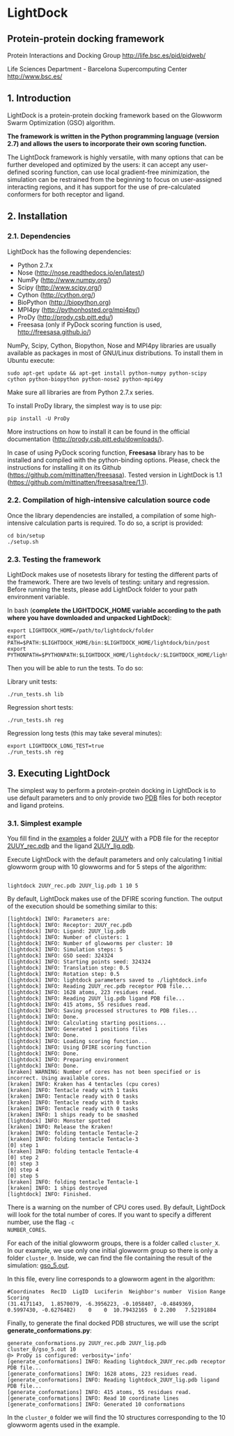 # LightDock
## Protein-protein docking framework
Protein Interactions and Docking Group <http://life.bsc.es/pid/pidweb/>

Life Sciences Department - Barcelona Supercomputing Center <http://www.bsc.es/>

## 1. Introduction
LightDock is a protein-protein docking framework based on the Glowworm Swarm Optimization (GSO) algorithm.

**The framework is written in the Python programming language (version 2.7) and allows the users to incorporate their own scoring function.**

The LightDock framework is highly versatile, with many options that can be further developed and optimized by the users: it can accept any user-defined scoring function, can use local gradient-free minimization, the simulation can be restrained from the beginning to focus on user-assigned interacting regions, and it has support for the use of pre-calculated conformers for both receptor and ligand.

## 2. Installation
### 2.1. Dependencies
LightDock has the following dependencies:

* Python 2.7.x
* Nose (<http://nose.readthedocs.io/en/latest/>)
* NumPy (<http://www.numpy.org/>)
* Scipy (<http://www.scipy.org/>)
* Cython (<http://cython.org/>)
* BioPython (<http://biopython.org>)
* MPI4py (<http://pythonhosted.org/mpi4py/>)
* ProDy (<http://prody.csb.pitt.edu/>)
* Freesasa (only if PyDock scoring function is used, <http://freesasa.github.io/>)

NumPy, Scipy, Cython, Biopython, Nose and MPI4py libraries are usually available as packages in most of GNU/Linux distributions. To install them in Ubuntu execute:

`sudo apt-get update && apt-get install python-numpy python-scipy cython python-biopython python-nose2 python-mpi4py`

Make sure all libraries are from Python 2.7.x series.

To install ProDy library, the simplest way is to use pip:

`pip install -U ProDy`

More instructions on how to install it can be found in the official documentation (<http://prody.csb.pitt.edu/downloads/>).

In case of using PyDock scoring function, **Freesasa** library has to be installed and compiled with the python-binding options.
Please, check the instructions for installing it on its Github (<https://github.com/mittinatten/freesasa>). Tested version in 
LightDock is 1.1 (<https://github.com/mittinatten/freesasa/tree/1.1>).

### 2.2. Compilation of high-intensive calculation source code
Once the library dependencies are installed, a compilation of some high-intensive calculation parts is required. To do so, a script is provided:

```
cd bin/setup
./setup.sh
```

### 2.3. Testing the framework
LightDock makes use of nosetests library for testing the different parts of the framework. There are two levels of testing: unitary and regression. Before running the tests, please add LightDock folder to your path environment variable. 

In bash (**complete the LIGHTDOCK_HOME variable according to the path where you have downloaded and unpacked LightDock**):

```
export LIGHTDOCK_HOME=/path/to/lightdock/folder
export PATH=$PATH:$LIGHTDOCK_HOME/bin:$LIGHTDOCK_HOME/lightdock/bin/post
export PYTHONPATH=$PYTHONPATH:$LIGHTDOCK_HOME/lightdock/:$LIGHTDOCK_HOME/lightdock/lightdock
```

Then you will be able to run the tests. To do so:

Library unit tests:

```
./run_tests.sh lib
```

Regression short tests:

```
./run_tests.sh reg
```

Regression long tests (this may take several minutes):

```
export LIGHTDOCK_LONG_TEST=true
./run_tests.sh reg
```

## 3. Executing LightDock
The simplest way to perform a protein-protein docking in LightDock is to use default parameters and to only provide two [PDB](http://www.rcsb.org/pdb/static.do?p=file_formats/pdb/index.html) files for both receptor and ligand proteins.

### 3.1. Simplest example
You fill find in the [examples](examples/) a folder [2UUY](examples/2UUY/) with a PDB file for the receptor [2UUY_rec.pdb](examples/2UUY/2UUY_rec.pdb) and the ligand [2UUY_lig.pdb](examples/2UUY/2UUY_lig.pdb).

Execute LightDock with the default parameters and only calculating 1 initial glowworm group with 10 glowworms and for 5 steps of the algorithm:

<code>
lightdock 2UUY_rec.pdb 2UUY_lig.pdb 1 10 5
</code>

By default, LightDock makes use of the DFIRE scoring function. The output of the execution should be something similar to this:

```
[lightdock] INFO: Parameters are:
[lightdock] INFO: Receptor: 2UUY_rec.pdb
[lightdock] INFO: Ligand: 2UUY_lig.pdb
[lightdock] INFO: Number of clusters: 1
[lightdock] INFO: Number of glowworms per cluster: 10
[lightdock] INFO: Simulation steps: 5
[lightdock] INFO: GSO seed: 324324
[lightdock] INFO: Starting points seed: 324324
[lightdock] INFO: Translation step: 0.5
[lightdock] INFO: Rotation step: 0.5
[lightdock] INFO: lightdock parameters saved to ./lightdock.info
[lightdock] INFO: Reading 2UUY_rec.pdb receptor PDB file...
[lightdock] INFO: 1628 atoms, 223 residues read.
[lightdock] INFO: Reading 2UUY_lig.pdb ligand PDB file...
[lightdock] INFO: 415 atoms, 55 residues read.
[lightdock] INFO: Saving processed structures to PDB files...
[lightdock] INFO: Done.
[lightdock] INFO: Calculating starting positions...
[lightdock] INFO: Generated 1 positions files
[lightdock] INFO: Done.
[lightdock] INFO: Loading scoring function...
[lightdock] INFO: Using DFIRE scoring function
[lightdock] INFO: Done.
[lightdock] INFO: Preparing environment
[lightdock] INFO: Done.
[kraken] WARNING: Number of cores has not been specified or is incorrect. Using available cores.
[kraken] INFO: Kraken has 4 tentacles (cpu cores)
[kraken] INFO: Tentacle ready with 1 tasks
[kraken] INFO: Tentacle ready with 0 tasks
[kraken] INFO: Tentacle ready with 0 tasks
[kraken] INFO: Tentacle ready with 0 tasks
[kraken] INFO: 1 ships ready to be smashed
[lightdock] INFO: Monster spotted
[kraken] INFO: Release the Kraken!
[kraken] INFO: folding tentacle Tentacle-2
[kraken] INFO: folding tentacle Tentacle-3
[0] step 1
[kraken] INFO: folding tentacle Tentacle-4
[0] step 2
[0] step 3
[0] step 4
[0] step 5
[kraken] INFO: folding tentacle Tentacle-1
[kraken] INFO: 1 ships destroyed
[lightdock] INFO: Finished.
```

There is a warning on the number of CPU cores used. By default, LightDock will look for the total number of cores. If you want to specify a different number, use the flag <code>-c NUMBER_CORES</code>.

For each of the initial glowworm groups, there is a folder called <code>cluster_X</code>. In our example, we use only one initial glowworm group so there is only a folder <code>cluster_0</code>. Inside, we can find the file containing the result of the simulation: [gso_5.out](examples/2UUY/cluster_0/gso_5.out). 

In this file, every line corresponds to a glowworm agent in the algorithm:

```
#Coordinates  RecID  LigID  Luciferin  Neighbor's number  Vision Range  Scoring
(31.4171143,  1.8570079, -6.3956223, -0.1058407, -0.4849369,  0.5997430, -0.6276482)    0    0  10.79432165  0 2.200   7.52191884
```

Finally, to generate the final docked PDB structures, we will use the script **generate_conformations.py**:

```
generate_conformations.py 2UUY_rec.pdb 2UUY_lig.pdb cluster_0/gso_5.out 10 
@> ProDy is configured: verbosity='info'
[generate_conformations] INFO: Reading lightdock_2UUY_rec.pdb receptor PDB file...
[generate_conformations] INFO: 1628 atoms, 223 residues read.
[generate_conformations] INFO: Reading lightdock_2UUY_lig.pdb ligand PDB file...
[generate_conformations] INFO: 415 atoms, 55 residues read.
[generate_conformations] INFO: Read 10 coordinate lines
[generate_conformations] INFO: Generated 10 conformations
```

In the <code>cluster_0</code> folder we will find the 10 structures corresponding to the 10 glowworm agents used in the example.
